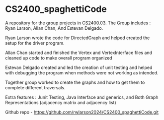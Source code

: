 # CS2400_spaghettiCode
A repository for the group projects in CS2400.03. The Group includes : Ryan Larson, Allan Chan, And Estevan Delgado. 

Ryan Larson wrote the code for DirectedGraph and helped created the setup for the driver program.

Allan Chan started and finished the Vertex and VertexInterface files and cleaned up code to make overall program organized

Estevan Delgado created and led the creation of unit testing and helped with debugging the program when methods were not working as intended. 

Together group worked to create the graphs and how to get them to complete different traversals. 

Extra features : Junit Testing, Java Interface and generics, and Both Graph Representations (adjacency matrix and adjacency list)

Github repo - https://github.com/rwlarson2024/CS2400_spaghettiCode.git 
